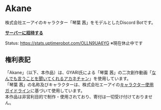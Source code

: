 # Akane
株式会社エーアイのキャラクター「琴葉 茜」をモデルとしたDiscord Botです。

**[サーバーに招待する](https://discord.com/oauth2/authorize?client_id=777557090562474044)**

Status: https://stats.uptimerobot.com/OLLN9UA6YG
※現在休止中です

## 権利表記
「Akane」（以下、本作品）は、GYARI氏による「琴葉 茜」の二次創作動画「[なんでも言うことを聞いてくれるアカネチャン](https://www.youtube.com/watch?v=OVuYIMa5XBw)」を使用しています。  
「琴葉 茜」の名称及びキャラクターは、株式会社エーアイの[キャラクター使用ガイドライン](https://aivoice.jp/character/kotonoha/)に基づいて使用しています。  
本作品は非営利目的で制作・使用されており、寄付は一切受け付けておりません。
